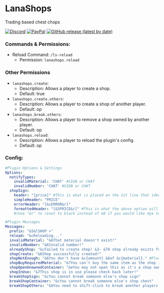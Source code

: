 # LanaShops
 Trading based chest chops


[![Discord](https://img.shields.io/badge/Discord-BUTTERFIELD8%233907-blue)](https://discord.gg/nnC7nkT)
[![PayPal](https://img.shields.io/badge/Donate-Paypal-orange)](https://paypal.me/ButterfieldMedia?locale.x=en_US)
[![GitHub release (latest by date)](https://img.shields.io/github/v/release/MrButtersDEV/LanaShops)](https://github.com/MrButtersDEV/LanaShops/releases)

### Commands & Permissions:
+ Reload Command: `/ls-reload`
    - Permission: `lanashops.reload`

### Other Permissions 
+ `lanashops.create`:
   - Description: Allows a player to create a shop.
   - Default: true
+ `lanashops.create.others`:
   - Description: Allows a player to create a shop of another player.
   - Default: op
+ `lanashops.break.others`:
   - Description: Allows a player to remove a shop owned by another player.
   - Default: op
+ `lanashops.reload`:
   - Description: Allows a player to reload the plugin's config
   - Default: op

### Config:
```yaml
#Plugin Options & Settings
Options:
  notifyTypes:
    invalidMaterial: 'CHAT' #SIGN or CHAT
    invalidNumber: 'CHAT' #SIGN or CHAT
  shopSign:
    header: "[price]" #This is what is placed on the 1st line that identifies a shop
    simpleHeader: "PRICE"
    errorHeader: "[&cERROR&r]"
    formattedHeader: "[&5PRICE&r]" #This is what the above option will get set too
    #(Use "&r" to reset to black instead of &0 if you would like dye to color the brackets)

#Plugin Messages
Messages:
  prefix: "&5&lSHOP >"
  reload: "&cReloading..."
  invalidMaterial: "&6That material doesn't exist!"
  invalidNumber: "&6Invalid number!"
  alreadyShop: "&cFailed to create shop! &3- &7A shop already exists for this container!"
  shopCreate: "&6Shop successfully created!"
  shopNotEnough: "&6You don't have &c{amount} &6of &c{material}." #Placeholders: {amount} & {material}
  shopBuyRequiredMaterial: "&7You can't buy the same item as the shop is requesting"
  shopOpenUnownedContainer: "&eYou may not open this as it's a shop owned by {owner}" #Placeholders: {owner}
  shopInUse: "&7This shop is in use please check back later!"
  breakShopSign: "&cYou cannot break someone else's shop sign"
  breakShopContainer: "&cYou cannot break someone else's shop chest"
  breakShopOthers: "&bYou need to shift-click to break another players shop"
```
